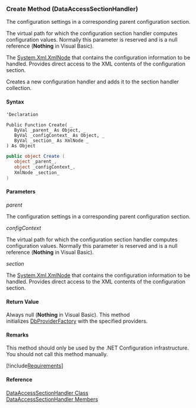 ﻿### Create Method (DataAccessSectionHandler)

The configuration settings in a corresponding parent configuration section.

The virtual path for which the configuration section handler computes configuration values. Normally this parameter is reserved and is a null reference (**Nothing** in Visual Basic).

The [System.Xml.XmlNode](ms-help://MS.NETFrameworkSDKv1.1/cpref/html/frlrfsystemxmlxmlnodeclasstopic.htm) that contains the configuration information to be handled. Provides direct access to the XML contents of the configuration section.

Creates a new configuration handler and adds it to the section handler collection.

#### Syntax

```vbnet
'Declaration

Public Function Create( _
   ByVal _parent_ As Object, _
   ByVal _configContext_ As Object, _
   ByVal _section_ As XmlNode _
) As Object
```

```csharp
public object Create (
   object _parent_,
   object _configContext_,
   XmlNode _section_
)
```

#### Parameters

_parent_

The configuration settings in a corresponding parent configuration section.

_configContext_

The virtual path for which the configuration section handler computes configuration values. Normally this parameter is reserved and is a null reference (**Nothing** in Visual Basic).

_section_

The [System.Xml.XmlNode](ms-help://MS.NETFrameworkSDKv1.1/cpref/html/frlrfsystemxmlxmlnodeclasstopic.htm) that contains the configuration information to be handled. Provides direct access to the XML contents of the configuration section.

#### Return Value

Always null (**Nothing** in Visual Basic). This method initializes [DbProviderFactory](FChoice.Common~FChoice.Common.Data.DbProviderFactory.md) with the specified providers.

#### Remarks

This method should only be used by the .NET Configuration infrastructure. You should not call this method manually.

[!include[Requirements](../partials/requirements.md)]

#### Reference

[DataAccessSectionHandler Class](FChoice.Common~FChoice.Common.Data.DataAccessSectionHandler.md)  
[DataAccessSectionHandler Members](FChoice.Common~FChoice.Common.Data.DataAccessSectionHandler_members.md)
